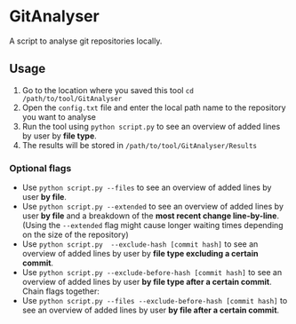 # GitAnalyser
A script to analyse git repositories locally.

## Usage
1. Go to the location where you saved this tool `cd /path/to/tool/GitAnalyser`
2. Open the `config.txt` file and enter the local path name to the repository you want to analyse
3. Run the tool using `python script.py` to see an overview of added lines by user by **file type**.
4. The results will be stored in `/path/to/tool/GitAnalyser/Results`

### Optional flags
- Use `python script.py --files` to see an overview of added lines by user **by file**.
- Use `python script.py --extended` to see an overview of added lines by user **by file** and a breakdown of the **most recent change line-by-line**.
(Using the `--extended` flag might cause longer waiting times depending on the size of the repository)
- Use `python script.py  --exclude-hash [commit hash]` to see an overview of added lines by user by **file type excluding a certain commit**.
- Use `python script.py --exclude-before-hash [commit hash]` to see an overview of added lines by user **by file type after a certain commit**.
Chain flags together:
- Use `python script.py --files --exclude-before-hash [commit hash]` to see an overview of added lines by user **by file after a certain commit**.
